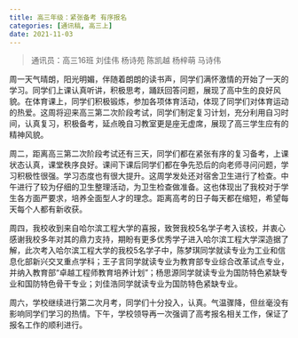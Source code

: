 ```yaml
---
title: 高三年级：紧张备考 有序报名
categories: [通讯稿, 高三上]
date: 2021-11-03
---
```


> 通讯员：高三16班 刘佳伟 杨诗苑 陈凯越 杨梓萌 马诗伟

周一天气晴朗，阳光明媚，伴随着朗朗的读书声，同学们满怀激情的开始了一天的学习。同学们上课认真听讲，积极思考，踊跃回答问题，展现了高中生的良好风貌。在体育课上，同学们积极锻炼，参加各项体育活动，体现了同学们对体育运动的热爱。这周将迎来高三第二次阶段考试，同学们制定复习计划，充分利用自习时间，认真复习，积极备考，延点晚自习教室更是座无虚席，展现了高三学生应有的精神风貌。

周二，距离高三第二次阶段考试还有三天，同学们都在紧张有序的复习备考，上课状态认真，课堂秩序良好。课间下课后同学们都在争先恐后的向老师寻问问题，学习积极性很强。学习态度也有很大提升。这周学发处还对宿舍卫生进行了检查。中午进行了较为仔细的卫生整理活动，为卫生检查做准备。这也体现出了我校对于学生各方面严要求，培养全面型人才的理念。距离高考的日子每天都在缩短，希望每天每个人都有新收获。

周四，我校收到来自哈尔滨工程大学的喜报，致贺我校5名学子考入该校，并衷心感谢我校多年对其的鼎力支持，期盼有更多优秀学子进入哈尔滨工程大学深造据了解，此次考入哈尔滨工程大学的我校5名学子中，陈梦琪同学就读专业为工业和信息化部新兴交叉重点学科；王子言同学就读专业为教育部专业综合改革试点专业，并纳入教育部“卓越工程师教育培养计划”；杨思源同学就读专业为国防特色紧缺专业和国防特色骨干专业；刘佳浩同学就读专业为国防特色紧缺专业。

周六，学校继续进行第二次月考，同学们十分投入，认真。气温骤降，但丝毫没有影响同学们学习的热情。下午，学校领导再一次强调了高考报名相关工作，保证了报名工作的顺利进行。
